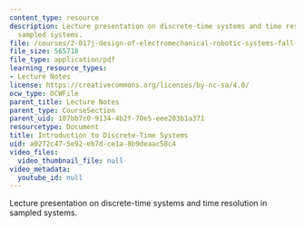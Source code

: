 ```yaml
---
content_type: resource
description: Lecture presentation on discrete-time systems and time resolution in
  sampled systems.
file: /courses/2-017j-design-of-electromechanical-robotic-systems-fall-2009/a0272c475e92eb7dce1a8b9deaac58c4_MIT2_017JF09_discrete.pdf
file_size: 565718
file_type: application/pdf
learning_resource_types:
- Lecture Notes
license: https://creativecommons.org/licenses/by-nc-sa/4.0/
ocw_type: OCWFile
parent_title: Lecture Notes
parent_type: CourseSection
parent_uid: 107bb7c0-9134-4b2f-70e5-eee203b1a371
resourcetype: Document
title: Introduction to Discrete-Time Systems
uid: a0272c47-5e92-eb7d-ce1a-8b9deaac58c4
video_files:
  video_thumbnail_file: null
video_metadata:
  youtube_id: null
---
```

Lecture presentation on discrete-time systems and time resolution in sampled systems.